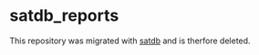 # satdb_reports

This repository was migrated with [satdb](https://github.com/rzbrk/satdb) and
is therfore deleted.

